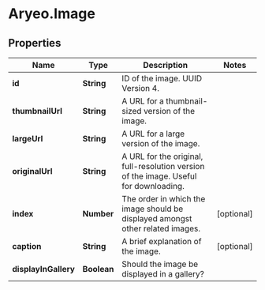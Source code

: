 # Aryeo.Image

## Properties

Name | Type | Description | Notes
------------ | ------------- | ------------- | -------------
**id** | **String** | ID of the image. UUID Version 4. | 
**thumbnailUrl** | **String** | A URL for a thumbnail-sized version of the image. | 
**largeUrl** | **String** | A URL for a large version of the image. | 
**originalUrl** | **String** | A URL for the original, full-resolution version of the image. Useful for downloading. | 
**index** | **Number** | The order in which the image should be displayed amongst other related images. | [optional] 
**caption** | **String** | A brief explanation of the image. | [optional] 
**displayInGallery** | **Boolean** | Should the image be displayed in a gallery? | 


